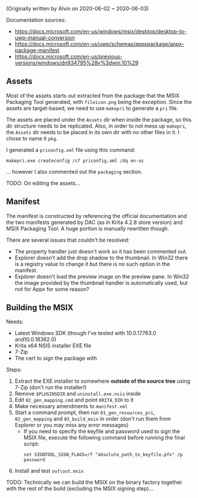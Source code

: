 (Originally written by Alvin on 2020-06-02 ~ 2020-06-03)

Documentation sources:

- https://docs.microsoft.com/en-us/windows/msix/desktop/desktop-to-uwp-manual-conversion
- https://docs.microsoft.com/en-us/uwp/schemas/appxpackage/appx-package-manifest
- https://docs.microsoft.com/en-us/previous-versions/windows/dn934795%28v%3dwin.10%29


Assets
---

Most of the assets starts out extracted from the package that the MSIX
Packaging Tool generated, with `fileicon.png` being the exception. Since the
assets are target-based, we need to use `makepri` to generate a `pri` file.

The assets are placed under the `Assets` dir when inside the package, so this
dir structure needs to be replicated. Also, in order to not mess up `makepri`,
the `Assets` dir needs to be placed in its own dir with no other files in it.
I chose to name it `pkg`.

I generated a `priconfig.xml` file using this command:

```
makepri.exe createconfig /cf priconfig.xml /dq en-us
```

... however I also commented out the `packaging` section.

TODO: On editing the assets...


Manifest
---

The manifest is constructed by referencing the official documentation and the
two manifests generated by DAC (as in Krita 4.2.8 store version) and MSIX
Packaging Tool. A huge portion is manually rewritten though.

There are several issues that couldn't be resolved:

- The property handler just doesn't work so it has been commented out.
- Explorer doesn't add the drop shadow to the thumbnail. In Win32 there is a
  registry value to change it but there is no such option in the manifest.
- Explorer doesn't load the preview image on the preview pane. In Win32 the
  image provided by the thumbnail handler is automatically used, but not for
  Appx for some reason?


Building the MSIX
---

Needs:

- Latest Windows SDK (though I've tested with 10.0.17763.0 and10.0.18362.0)
- Krita x64 NSIS installer EXE file
- 7-Zip
- The cert to sign the package with

Steps:

1. Extract the EXE installer to somewhere **outside of the source tree** using
   7-Zip (don't run the installer!)
2. Remove `$PLUGINSDIR` and `uninstall.exe.nsis` inside
3. Edit `02_gen_mapping.cmd` and point `KRITA_DIR` to it
4. Make necessary amendments to `manifest.xml`
5. Start a command prompt, then run `01_gen_resources_pri`, `02_gen_mapping`
   and `03_build_msix` in order (don't run them from Explorer or you may miss
   any error messages)
    - If you need to specify the keyfile and password used to sign the MSIX
      file, execute the following command before running the final script:
        ```
        set SIGNTOOL_SIGN_FLAGS=/f "absolute_path_to_keyfile.pfx" /p password
        ```
6. Install and test `out\out.msix`

TODO: Technically we can build the MSIX on the binary factory together with the
rest of the build (excluding the MSIX signing step)...
